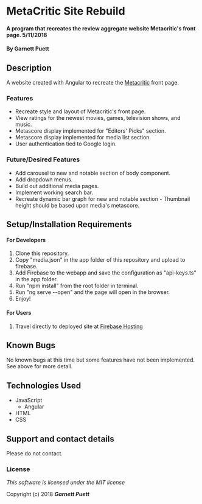 # MetaCritic Site Rebuild

#### A program that recreates the review aggregate website Metacritic's front page. 5/11/2018

#### By **Garnett Puett**

## Description

A website created with Angular to recreate the <a href="www.metacritic.com">Metacritic</a> front page.

### Features
* Recreate style and layout of Metacritic's front page.
* View ratings for the newest movies, games, television shows, and music.
* Metascore display implemented for "Editors' Picks" section.
* Metascore display implemented for media list section.
* User authentication tied to Google login.

### Future/Desired Features
* Add carousel to new and notable section of body component.
* Add dropdown menus.
* Build out additional media pages.
* Implement working search bar.
* Recreate dynamic bar graph for new and notable section - Thumbnail height should be based upon media's metascore.

## Setup/Installation Requirements

#### For Developers
1. Clone this repository.
2. Copy "media.json" in the app folder of this repository and upload to firebase.
3. Add Firebase to the webapp and save the configuration as "api-keys.ts" in the app folder.
4. Run "npm install" from the root folder in terminal.
5. Run "ng serve --open" and the page will open in the browser.
6. Enjoy!

#### For Users
1. Travel directly to deployed site at <a href="https://metacritic-clone.firebaseapp.com/">Firebase Hosting</a>


## Known Bugs
No known bugs at this time but some features have not been implemented. See above for more detail.

## Technologies Used
* JavaScript
  * Angular
* HTML
* CSS

## Support and contact details
Please do not contact.

### License

*This software is licensed under the MIT license*

Copyright (c) 2018 **_Garnett Puett_**
